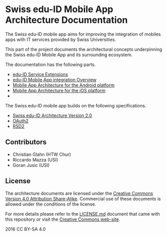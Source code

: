 # Swiss edu-ID Mobile App Architecture Documentation

The Swiss edu-ID mobile app aims for improving the integration of mobiles apps with IT services provided by Swiss Universities.

This part of the project documents the architectural concepts underpinning the Swiss edu-ID Mobile App and its surrounding ecosystem.

The documentation has the following parts.

* [edu-ID Service Extensions](eduid-service-extensions.md)
* [edu-ID Mobile App integration Overview](eduid-mobileapp-integration-overview.md)
* [Mobile App Architecture for the Android platform](app-architecture-android.md)
* [Mobile App Architecture for the iOS platform](app-architecture-ios.md)
*

The Swiss edu-ID mobile app builds on the following specifications.

* [Swiss edu-ID Architecture Version 2.0](https://projects.switch.ch/export/sites/projects/eduid/.galleries/documents/Architecture_Consolidated_Draft_v02.pdf)
* [OAuth2](https://tools.ietf.org/html/rfc6749)
* [RSD2](https://github.com/BLC-HTWChur/rsd2-specification)

## Contributors

* Christian Glahn (HTW Chur)
* Riccardo Mazza (USI)
* Goran Jusic (USI)

## License

The architecture documents are licensed under the [Creative Commons Version 4.0 Attribution Share-Alike](LICENSE.md). Commercial use of these documents is allowed under the conditions of the  license.

For more details please refer to the [LICENSE.md](LICENSE.md) document that came with this repository or visit the [Creative Commons web-site](https://creativecommons.org/licenses/by-sa/4.0/).

2016 CC BY-SA 4.0
